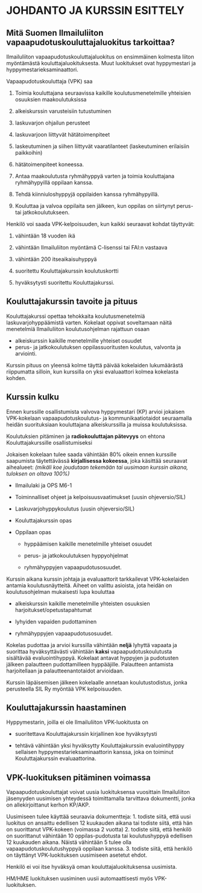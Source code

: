 # JOHDANTO JA KURSSIN ESITTELY

## **Mitä Suomen Ilmailuliiton vapaapudotuskouluttajaluokitus tarkoittaa?**

Ilmailuliiton vapaapudotuskouluttajaluokitus on ensimmäinen kolmesta liiton myöntämästä kouluttajaluokituksesta. Muut luokitukset ovat hyppymestari ja hyppymestarieksaminaattori.

Vapaapudotuskouluttaja \(VPK\) saa

1. Toimia kouluttajana seuraavissa kaikille koulutusmenetelmille yhteisien osuuksien maakoulutuksissa

  1. alkeiskurssin varusteisiin tutustuminen

  2. laskuvarjon ohjailun perusteet

  3. laskuvarjoon liittyvät hätätoimenpiteet

  4. laskeutuminen ja siihen liittyvät vaaratilanteet \(laskeutuminen erilaisiin paikkoihin\)

  5. hätätoimenpiteet koneessa.



1. Antaa maakoulutusta ryhmähyppyä varten ja toimia kouluttajana ryhmähypyillä oppilaan kanssa.

2. Tehdä kiinniuloshyppyjä oppilaiden kanssa ryhmähypyillä.

3. Kouluttaa ja valvoa oppilaita sen jälkeen, kun oppilas on siirtynyt perus- tai jatkokoulutukseen.


Henkilö voi saada VPK-kelpoisuuden, kun kaikki seuraavat kohdat täyttyvät:

1. vähintään 18 vuoden ikä

2. vähintään Ilmailuliiton myöntämä C-lisenssi tai FAI:n vastaava

3. vähintään 200 itseaikaisuhyppyä

4. suoritettu Kouluttajakurssin koulutuskortti

5. hyväksytysti suoritettu Kouluttajakurssi.


## **Kouluttajakurssin tavoite ja pituus**

Kouluttajakurssi opettaa tehokkaita koulutusmenetelmiä laskuvarjohyppäämistä varten. Kokelaat oppivat soveltamaan näitä menetelmiä Ilmailuliiton koulutusohjelman rajattuun osaan

* alkeiskurssin kaikille menetelmille yhteiset osuudet
* perus- ja jatkokoulutuksen oppilassuoritusten koulutus, valvonta ja
  arviointi.

Kurssin pituus on yleensä kolme täyttä päivää kokelaiden lukumäärästä riippumatta silloin, kun kurssilla on yksi evaluaattori kolmea kokelasta kohden.

## **Kurssin kulku**

Ennen kurssille osallistumista valvova hyppymestari \(KP\) arvioi jokaisen VPK-kokelaan vapaapudotuskoulutus- ja kommunikaatiotaidot seuraamalla heidän suorituksiaan kouluttajana alkeiskurssilla ja muissa koulutuksissa.

Koulutuksien pitäminen ja **radiokouluttajan pätevyys** on ehtona Kouluttajakurssille osallistumiseksi

Jokaisen kokelaan tulee saada vähintään 80% oikein ennen kurssille saapumista täytettävässä **kirjallisessa kokeessa**, joka käsittää seuraavat aihealueet: _\(mikäli koe joudutaan tekemään tai uusimaan kurssin aikana, tuloksen on oltava 100%\)_

* Ilmailulaki ja OPS M6-1

* Toiminnalliset ohjeet ja kelpoisuusvaatimukset \(uusin ohjeversio\/SIL\)

* Laskuvarjohyppykoulutus \(uusin ohjeversio\/SIL\)

* Kouluttajakurssin opas

* Oppilaan opas

  * hyppäämisen kaikille menetelmille yhteiset osuudet

  * perus- ja jatkokoulutuksen hyppyohjelmat

  * ryhmähyppyjen vapaapudotusosuudet.



Kurssin aikana kurssin johtaja ja evaluaattorit tarkkailevat VPK-kokelaiden antamia koulutusnäytteitä. Aiheet on valittu asioista, jota heidän on koulutusohjelman mukaisesti lupa kouluttaa

* alkeiskurssin kaikille menetelmille yhteisten osuuksien harjoitukset\/opetustapahtumat

* lyhyiden vapaiden pudottaminen

* ryhmähyppyjen vapaapudotusosuudet.


Kokelas pudottaa ja arvioi kurssilla vähintään **neljä** lyhyttä vapaata ja suorittaa hyväksyttävästi vähintään **kaksi** vapaapudotuskoulutusta sisältävää evaluointihyppyä. Kokelaat antavat hyppyjen ja pudotusten jälkeen palautteen pudottamilleen hyppääjille. Palautteen antamista harjoitellaan ja palautteenantotaidot arvioidaan.

Kurssin läpäisemisen jälkeen kokelaalle annetaan koulutustodistus, jonka perusteella SIL Ry myöntää VPK kelpoisuuden.

## **Kouluttajakurssin haastaminen**

Hyppymestarin, joilla ei ole Ilmailuliiton VPK-luokitusta on

* suoritettava Kouluttajakurssin kirjallinen koe hyväksytysti

* tehtävä vähintään yksi hyväksytty Kouluttajakurssin evaluointihyppy sellaisen hyppymestarieksaminaattorin kanssa, joka on toiminut Kouluttajakurssin evaluaattorina.


## **VPK-luokituksen pitäminen voimassa**

Vapaapudotuskouluttajat voivat uusia luokituksensa vuosittain Ilmailuliiton jäsenyyden uusimisen yhteydessä toimittamalla tarvittava dokumentti, jonka on allekirjoittanut kerhon KP\/AKP.

Uusimiseen tulee käyttää seuraavia dokumentteja: 1. todiste siitä, että uusi luokitus on ansaittu edellisen 12 kuukauden aikana tai todiste siitä, että hän on suorittanut VPK-kokeen \(voimassa 2 vuotta\) 2. todiste siitä, että henkilö on suorittanut vähintään 10 oppilas-pudotusta tai koulutushyppyä edellisen 12 kuukauden aikana. Näistä vähintään 5 tulee olla vapaapudotuskoulutushyppyä oppilaan kanssa. 3. todiste siitä, että henkilö on täyttänyt VPK-luokituksen uusimiseen asetetut ehdot.

Henkilö ei voi itse hyväksyä oman kouluttajaluokituksensa uusimista.

HM\/HME luokituksen uusiminen uusii automaattisesti myös VPK-luokituksen.

